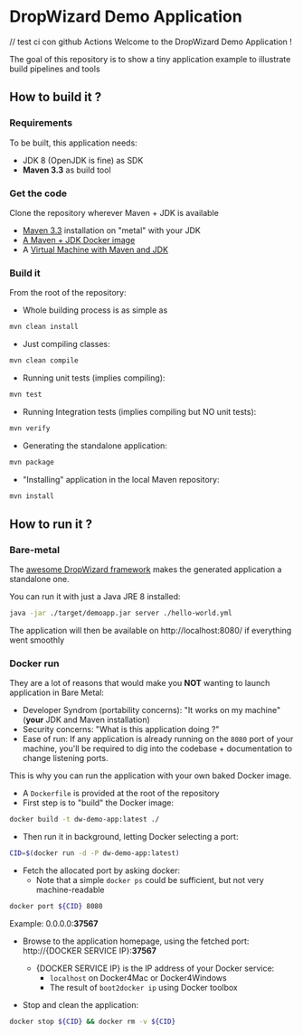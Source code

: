 # DropWizard Demo Application

// test ci con github Actions
Welcome to the DropWizard Demo Application !

The goal of this repository is to show a tiny application example
to illustrate build pipelines and tools

## How to build it ?

### Requirements

To be built, this application needs:

- JDK 8 (OpenJDK is fine) as SDK
- **Maven 3.3** as build tool

### Get the code

Clone the repository wherever Maven + JDK is
available

- [Maven 3.3](https://maven.apache.org/) installation on "metal" with your JDK
- [A Maven + JDK Docker image](https://hub.docker.com/_/maven/)
- A [Virtual Machine with Maven and JDK](https://atlas.hashicorp.com/antapos/boxes/ubuntu-trusty64-jdk8-maven)

### Build it

From the root of the repository:

- Whole building process is as simple as

```bash
mvn clean install
```

- Just compiling classes:

```bash
mvn clean compile
```

- Running unit tests (implies compiling):

```bash
mvn test
```

- Running Integration tests (implies compiling but NO unit tests):

```bash
mvn verify
```

- Generating the standalone application:

```bash
mvn package
```

- "Installing" application in the local Maven repository:

```bash
mvn install
```

## How to run it ?

### Bare-metal

The [awesome DropWizard framework](http://www.dropwizard.io/1.0.0/docs/) makes the generated application a standalone one.

You can run it with just a Java JRE 8 installed:

```bash
java -jar ./target/demoapp.jar server ./hello-world.yml
```

The application will then be available on http://localhost:8080/ if everything went smoothly

### Docker run

They are a lot of reasons that would make you **NOT**
wanting to launch application in Bare Metal:

- Developer Syndrom (portability concerns): "It works on my machine" (**your** JDK and Maven installation)
- Security concerns: "What is this application doing ?"
- Ease of run: If any application is already running on
  the `8080` port of your machine, you'll be required
  to dig into the codebase + documentation to change
  listening ports.

This is why you can run the application with your
own baked Docker image.

- A `Dockerfile` is provided at the root of the repository
- First step is to "build" the Docker image:

```bash
docker build -t dw-demo-app:latest ./
```

- Then run it in background,
  letting Docker selecting a port:

```bash
CID=$(docker run -d -P dw-demo-app:latest)
```

- Fetch the allocated port by asking docker:
  - Note that a simple `docker ps` could be sufficient, but not very machine-readable

```bash
docker port ${CID} 8080
```

Example: 0.0.0.0:**37567**

- Browse to the application homepage, using the fetched port: http://{DOCKER SERVICE IP}:**37567**

  - {DOCKER SERVICE IP} is the IP address of your Docker service:
    - `localhost` on Docker4Mac or Docker4Windows
    - The result of `boot2docker ip` using Docker toolbox

- Stop and clean the application:

```bash
docker stop ${CID} && docker rm -v ${CID}
```
